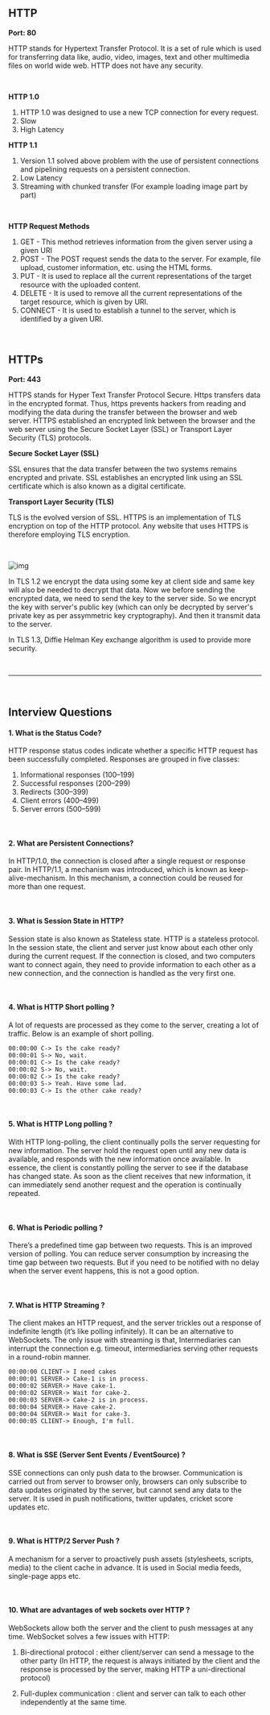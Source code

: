 ## HTTP 

**Port: 80**

HTTP stands for Hypertext Transfer Protocol. It is a set of rule which is used for transferring data like, audio, video, images, text and other multimedia files on world wide web. HTTP does not have any security.

<br>

**HTTP 1.0**

1. HTTP 1.0 was designed to use a new TCP connection for every request.
2. Slow
3. High Latency

**HTTP 1.1**

1. Version 1.1 solved above problem with the use of persistent connections and pipelining requests on a persistent connection.
2. Low Latency
3. Streaming with chunked transfer (For example loading image part by part)

<br>

**HTTP Request Methods**

1. GET - This method retrieves information from the given server using a given URI
2. POST - The POST request sends the data to the server. For example, file upload, customer information, etc. using the HTML forms.
3. PUT - It is used to replace all the current representations of the target resource with the uploaded content.
4. DELETE - It is used to remove all the current representations of the target resource, which is given by URI.
5. CONNECT - It is used to establish a tunnel to the server, which is identified by a given URI.

<br>

## HTTPs

**Port: 443**

HTTPS stands for Hyper Text Transfer Protocol Secure. Https transfers data in the encrypted format. Thus, https prevents hackers from reading and modifying the data during the transfer between the browser and web server. HTTPS established an encrypted link between the browser and the web server using the Secure Socket Layer (SSL) or Transport Layer Security (TLS) protocols. 

**Secure Socket Layer (SSL)**

SSL ensures that the data transfer between the two systems remains encrypted and private. SSL establishes an encrypted link using an SSL certificate which is also known as a digital certificate. 

**Transport Layer Security (TLS)**

TLS is the evolved version of SSL. HTTPS is an implementation of TLS encryption on top of the HTTP protocol. Any website that uses HTTPS is therefore employing TLS encryption.

<br>

![img](https://github.com/naman14310/Interview_Prep/blob/main/Project%20Notes/torrent/images/TLS%201.2.jpeg)

In TLS 1.2 we encrypt the data using some key at client side and same key will also be needed to decrypt that data. Now we before sending the encrypted data, we need to send the key to the server side. So we encrypt the key with server's public key (which can only be decrypted by server's private key as per assymmetric key cryptography). And then it transmit data to the server.

In TLS 1.3, Diffie Helman Key exchange algorithm is used to provide more security.

<br>

-----

<br>

## Interview Questions

#### 1. What is the Status Code?

HTTP response status codes indicate whether a specific HTTP request has been successfully completed. Responses are grouped in five classes:
1. Informational responses (100–199)
2. Successful responses (200–299)
3. Redirects (300–399)
4. Client errors (400–499)
5. Server errors (500–599)

<br>

#### 2. What are Persistent Connections?

In HTTP/1.0, the connection is closed after a single request or response pair. In HTTP/1.1, a mechanism was introduced, which is known as keep-alive-mechanism. In this mechanism, a connection could be reused for more than one request.

<br>

#### 3. What is Session State in HTTP?

Session state is also known as Stateless state. HTTP is a stateless protocol. In the session state, the client and server just know about each other only during the current request. If the connection is closed, and two computers want to connect again, they need to provide information to each other as a new connection, and the connection is handled as the very first one.

<br>

#### 4. What is HTTP Short polling ?

A lot of requests are processed as they come to the server, creating a lot of traffic. Below is an example of short polling.
 
```
00:00:00 C-> Is the cake ready? 
00:00:01 S-> No, wait.
00:00:01 C-> Is the cake ready?
00:00:02 S-> No, wait.
00:00:02 C-> Is the cake ready? 
00:00:03 S-> Yeah. Have some lad.
00:00:03 C-> Is the other cake ready?
```

<br>

#### 5. What is HTTP Long polling ?

With HTTP long-polling, the client continually polls the server requesting for new information. The server hold the request open until any new data is available, and responds with the new information once available. In essence, the client is constantly polling the server to see if the database has changed state. As soon as the client receives that new information, it can immediately send another request and the operation is continually repeated.

<br>

#### 6. What is Periodic polling ?

There’s a predefined time gap between two requests. This is an improved version of polling. You can reduce server consumption by increasing the time gap between two requests. But if you need to be notified with no delay when the server event happens, this is not a good option.

<br>

#### 7. What is HTTP Streaming ?

The client makes an HTTP request, and the server trickles out a response of indefinite length (it’s like polling infinitely). It can be an alternative to WebSockets. The only issue with streaming is that, Intermediaries can interrupt the connection e.g. timeout, intermediaries serving other requests in a round-robin manner.

```
00:00:00 CLIENT-> I need cakes 
00:00:01 SERVER-> Cake-1 is in process.
00:00:02 SERVER-> Have cake-1.
00:00:02 SERVER-> Wait for cake-2.
00:00:03 SERVER-> Cake-2 is in process.
00:00:04 SERVER-> Have cake-2.
00:00:04 SERVER-> Wait for cake-3.
00:00:05 CLIENT-> Enough, I'm full.
```

<br>

#### 8. What is SSE (Server Sent Events / EventSource) ?

SSE connections can only push data to the browser. Communication is carried out from server to browser only, browsers can only subscribe to data updates originated by the server, but cannot send any data to the server. It is used in push notifications, twitter updates, cricket score updates etc.

<br>

#### 9. What is HTTP/2 Server Push ?

A mechanism for a server to proactively push assets (stylesheets, scripts, media) to the client cache in advance. It is used in Social media feeds, single-page apps etc.

<br>

#### 10. What are advantages of web sockets over HTTP ?

WebSockets allow both the server and the client to push messages at any time. WebSocket solves a few issues with HTTP:

1. Bi-directional protocol : either client/server can send a message to the other party (In HTTP, the request is always initiated by the client and the response is processed by the server, making HTTP a uni-directional protocol)

2. Full-duplex communication : client and server can talk to each other independently at the same time.



